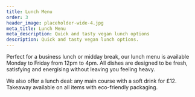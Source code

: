 ```yaml
---
title: Lunch Menu
order: 3
header_image: placeholder-wide-4.jpg
meta_title: Lunch Menu
meta_description: Quick and tasty vegan lunch options
description: Quick and tasty vegan lunch options.
---
```


Perfect for a business lunch or midday break, our lunch menu is available Monday to Friday from 12pm to 4pm. All dishes are designed to be fresh, satisfying and energising without leaving you feeling heavy.

We also offer a lunch deal: any main course with a soft drink for £12. Takeaway available on all items with eco-friendly packaging.